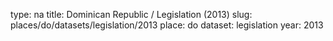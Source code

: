 type: na
title: Dominican Republic / Legislation (2013)
slug: places/do/datasets/legislation/2013
place: do
dataset: legislation
year: 2013
